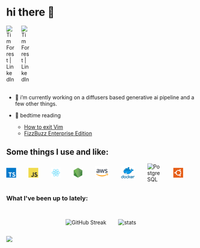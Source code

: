
<!-- markdownlint-disable-file -->
<!-- markdownlint-disable-next-line -->

# hi there 👋

<div style="display:flex;">
<div style="margin-right:1rem;">
<a href="https://www.linkedin.com/in/timfrrst/">
  <img align="left" alt="Tim Forrest | LinkedIn" width="24px" src="https://raw.githubusercontent.com/gauravghongde/social-icons/master/SVG/Color/LinkedIN.svg" />
  </a>
</div>
<!-- email icon -->
<div>
<a href="mailto:timoshishi@timforrest.dev">
  <img align="left" alt="Tim Forrest | LinkedIn" width="24px" src="https://raw.githubusercontent.com/gauravghongde/social-icons/master/SVG/Color/Gmail.svg" />
</a>
</div>
<!-- website logo -->
  
</div>
<br/>

- 🤖 i’m currently working on a diffusers based generative ai pipeline and a few other things.

- 🛌 bedtime reading
    - [How to exit Vim](https://github.com/hakluke/how-to-exit-vim)
    - [FizzBuzz Enterprise Edition](https://github.com/EnterpriseQualityCoding/FizzBuzzEnterpriseEdition)

<div style="margin-top:1rem;">
</div>

## Some things I use and like:

<div style="display:flex;align-items:center;justify-content:space-between;margin-bottom:2rem;">


<img align="left" alt="TypeScript" width="26px" src="https://raw.githubusercontent.com/github/explore/master/topics/typescript/typescript.png" />
<img align="left" alt="JavaScript" width="26px" src="https://raw.githubusercontent.com/github/explore/master/topics/javascript/javascript.png" />
<img align="left" alt="React" width="26px" src="https://raw.githubusercontent.com/github/explore/master/topics/react/react.png" />
<img align="left" alt="Nodejs" width="26px" src="https://raw.githubusercontent.com/github/explore/master/topics/nodejs/nodejs.png" />
<img align="left" alt="AWS" width="36px" src="https://raw.githubusercontent.com/github/explore/master/topics/aws/aws.png" />
<img align="left" alt="Docker" width="36px" src="https://raw.githubusercontent.com/github/explore/master/topics/docker/docker.png" />
<img align="left" alt="PostgreSQL" width="36px" src="https://raw.githubusercontent.com/yurijserrano/Github-Profile-Readme-Logos/master/databases/postgresql.svg" />
<img align="left" alt="Ubuntu" width="26px" src="https://raw.githubusercontent.com/edent/SuperTinyIcons/master/images/svg/ubuntu.svg" />
</br>
</div>

### What I've been up to lately:

<div style="display:flex;align-items:flex-end;justify-content:center;margin-top:2rem;">

<div style="margin-right:1rem;">


![GitHub Streak](https://streak-stats.demolab.com?user=timoshishi&theme=dark)
</div>

<div style="margin-left:1rem;">


![stats](https://github-readme-stats.vercel.app/api/top-langs/?username=timoshishi&theme=dark&layout=compact&hide=html,scilab&show_icons=true)

</div>

</div>

![](https://hit.yhype.me/github/profile?user_id=40459445)
